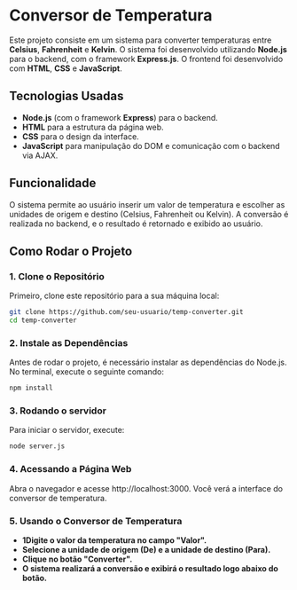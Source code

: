 # Conversor de Temperatura

Este projeto consiste em um sistema para converter temperaturas entre **Celsius**, **Fahrenheit** e **Kelvin**. O sistema foi desenvolvido utilizando **Node.js** para o backend, com o framework **Express.js**. O frontend foi desenvolvido com **HTML**, **CSS** e **JavaScript**.

## Tecnologias Usadas

- **Node.js** (com o framework **Express**) para o backend.
- **HTML** para a estrutura da página web.
- **CSS** para o design da interface.
- **JavaScript** para manipulação do DOM e comunicação com o backend via AJAX.

## Funcionalidade

O sistema permite ao usuário inserir um valor de temperatura e escolher as unidades de origem e destino (Celsius, Fahrenheit ou Kelvin). A conversão é realizada no backend, e o resultado é retornado e exibido ao usuário.

## Como Rodar o Projeto

### 1. Clone o Repositório

Primeiro, clone este repositório para a sua máquina local:

```bash
git clone https://github.com/seu-usuario/temp-converter.git
cd temp-converter
```

### 2. Instale as Dependências

Antes de rodar o projeto, é necessário instalar as dependências do Node.js. No terminal, execute o seguinte comando:

```bash
npm install
```

### 3. Rodando o servidor

Para iniciar o servidor, execute:

```bash
node server.js
```

### 4. Acessando a Página Web

Abra o navegador e acesse http://localhost:3000. Você verá a interface do conversor de temperatura.

### 5. Usando o Conversor de Temperatura

- **1Digite o valor da temperatura no campo "Valor".**
- **Selecione a unidade de origem (De) e a unidade de destino (Para).**
- **Clique no botão "Converter".**
- **O sistema realizará a conversão e exibirá o resultado logo abaixo do botão.**